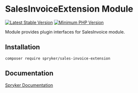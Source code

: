 # SalesInvoiceExtension Module
[![Latest Stable Version](https://poser.pugx.org/spryker/sales-invoice-extension/v/stable.svg)](https://packagist.org/packages/spryker/sales-invoice-extension)
[![Minimum PHP Version](https://img.shields.io/badge/php-%3E%3D%208.1-8892BF.svg)](https://php.net/)

Module provides plugin interfaces for SalesInvoice module.

## Installation

```
composer require spryker/sales-invoice-extension
```

## Documentation

[Spryker Documentation](https://docs.spryker.com)
